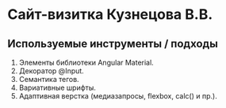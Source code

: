 # Сайт-визитка Кузнецова В.В.

## Используемые инструменты / подходы

1. Элементы библиотеки Angular Material.
2. Декоратор @Input.
3. Семантика тегов.
4. Вариативные шрифты.
5. Адаптивная верстка (медиазапросы, flexbox, calc() и пр.).
